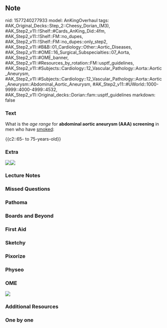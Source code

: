 ## Note
nid: 1577240277933
model: AnKingOverhaul
tags: #AK_Original_Decks::Step_2::Cheesy_Dorian_(M3), #AK_Step2_v11::!Shelf::#Cards_AnKing_Did::4fm, #AK_Step2_v11::!Shelf::FM::no_dupes, #AK_Step2_v11::!Shelf::FM::no_dupes::only_step2, #AK_Step2_v11::#B&B::01_Cardiology::Other::Aortic_Diseases, #AK_Step2_v11::#OME::16_Surgical_Subspecialties::07_Aorta, #AK_Step2_v11::#OME_banner, #AK_Step2_v11::#Resources_by_rotation::FM::usptf_guidelines, #AK_Step2_v11::#Subjects::Cardiology::12_Vascular_Pathology::Aorta::Aortic_Aneurysm, #AK_Step2_v11::#Subjects::Cardiology::12_Vascular_Pathology::Aorta::Aortic_Aneurysm::Abdominal_Aortic_Aneurysm, #AK_Step2_v11::#UWorld::1000-9999::4000-4999::4532, #AK_Step2_v11::Original_decks::Dorian::fam::usptf_guidelines
markdown: false

### Text
What is the <i>age range</i> for <b>abdominal aortic aneurysm (AAA)
screening</b> in men who have <u>smoked</u>:
<div>
  {{c2::65- to 75-years-old}}
</div>

### Extra
<img src="paste-4707284156417.jpg"><img src=
"paste-1f239a66dbf253290935d4d82211e73324166ae1.jpg">

### Lecture Notes


### Missed Questions


### Pathoma


### Boards and Beyond


### First Aid


### Sketchy


### Pixorize


### Physeo


### OME
<div class="ome-widget">
  <a href="https://onlinemeded.org?ref=anki"><img src=
  "_OME_AnkiFlashcards_General_7.png"></a>
</div>

### Additional Resources


### One by one

